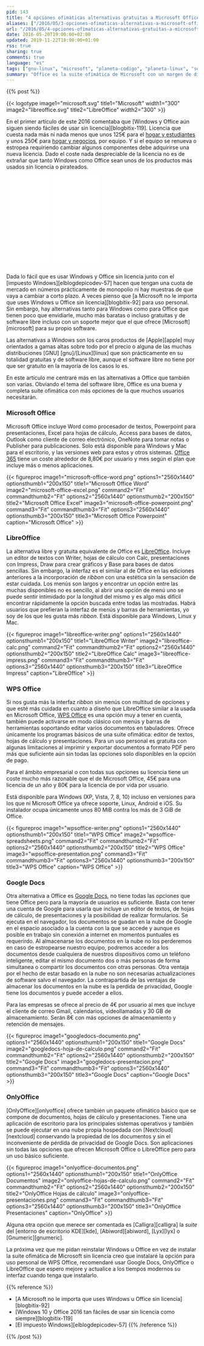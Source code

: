 ```yaml
---
pid: 143
title: "4 opciones ofimáticas alternativas gratuitas a Microsoft Office"
aliases: ["/2016/05/3-opciones-ofimaticas-alternativas-a-microsoft-office/"]
url: "/2016/05/4-opciones-ofimaticas-alternativas-gratuitas-a-microsoft-office/"
date: 2016-05-20T19:00:00+02:00
updated: 2019-11-22T18:00:00+01:00
rss: true
sharing: true
comments: true
language: "es"
tags: ["gnu-linux", "microsoft", "planeta-codigo", "planeta-linux", "software", "software-libre"]
summary: "Office es la suite ofimática de Microsoft con un margen de diferencia en la cuota de uso muy amplio sobre la siguiente opción en los sistemas con Windows. Es muy completa que incluye más funciones incluso que la mayoría de usuarios conoce o necesita pero también es una opción más cara que otras alternativas que incluso llegan a ser gratuitas sin tener nada que envidiarle para la mayoría de usuarios y casos de uso."
---
```


{{% post %}}

{{< logotype image1="microsoft.svg" title1="Microsoft" width1="300" image2="libreoffice.svg" title2="LibreOffice" width2="300" >}}

En el primer artículo de este 2016 comentaba que [Windows y Office aún siguen siendo fáciles de usar sin licencia][blogbitix-119]. Licencia que cuesta nada más ni nada menos que unos 125€ para el [hogar y estudiantes](https://amzn.to/2bg4CR2) y unos 250€ para [hogar y negocios](https://amzn.to/2bNf5Bx), por equipo. Y si el equipo se renueva o estropea requiriendo cambiar algunos componentes debe adquirirse una nueva licencia. Dado el coste nada despreciable de la licencia no es de extrañar que tanto Windows como Office sean unos de los productos más usados sin licencia o pirateados.

<div class="media-amazon">
    <iframe style="width:120px;height:240px;" marginwidth="0" marginheight="0" scrolling="no" frameborder="0" src="//rcm-eu.amazon-adsystem.com/e/cm?lt1=_blank&bc1=000000&IS2=1&bg1=FFFFFF&fc1=000000&lc1=0000FF&t=blobit-21&o=30&p=8&l=as4&m=amazon&f=ifr&ref=as_ss_li_til&asins=B00HC6QQQM&linkId=762b16ff0b7f340317343dc4a24097ab&internal=1"></iframe>
    <iframe style="width:120px;height:240px;" marginwidth="0" marginheight="0" scrolling="no" frameborder="0" src="//rcm-eu.amazon-adsystem.com/e/cm?lt1=_blank&bc1=000000&IS2=1&bg1=FFFFFF&fc1=000000&lc1=0000FF&t=blobit-21&o=30&p=8&l=as4&m=amazon&f=ifr&ref=as_ss_li_til&asins=B01FNRXAZG&linkId=1f45d19184a5ea936b680670062a7fad&internal=1"></iframe>
</div>

Dada lo fácil que es usar Windows y Office sin licencia junto con el [impuesto Windows][elblogdepicodev-57] hacen que tengan una cuota de mercado en números prácticamente de monopolio ni hay muestras de que vaya a cambiar a corto plazo. A veces pienso que [a Microsoft no le importa que uses Windows u Office sin licencia][blogbitix-92] para uso personal. Sin embargo, hay alternativas tanto para Windows como para Office que tienen poco que envidiarle, mucho más baratas o incluso gratuitas y de software libre incluso con un soporte mejor que el que ofrece [Microsoft][microsoft] para su propio software.

Las alternativas a Windows son los caros productos de [Apple][apple] muy orientados a gamas altas sobre todo por el precio o alguna de las muchas distribuciones [GNU]
[gnu]/[Linux][linux] que son prácticamente en su totalidad gratuitas y de software libre, aunque el software libre no tiene por que ser gratuito en la mayoría de los casos lo es.

En este artículo me centraré más en las alternativas a Office que también son varias. Obviando el tema del software libre, Office es una buena y completa suite ofimática con más opciones de la que muchos usuarios necesitarán.

### Microsoft Office

Microsoft Office incluye Word como procesador de textos, Powerpoint para presentaciones, Excel para hojas de cálculo, Access para bases de datos, Outlook como cliente de correo electrónico, OneNote para tomar notas o Publisher para publicaciones. Solo está disponible para Windows y Mac para el escritorio, y las versiones web para estos y otros sistemas. [Office 365](https://products.office.com/es-es/) tiene un coste alrededor de 8,80€ por usuario y mes según el plan que incluye más o menos aplicaciones.

<div class="media">
    {{< figureproc
        image1="microsoft-office-word.png" options1="2560x1440" optionsthumb1="200x150" title1="Microsoft Office Word"
        image2="microsoft-office-excel.png" command2="Fit" commandthumb2="Fit" options2="2560x1440" optionsthumb2="200x150" title2="Microsoft Office Excel"
        image3="microsoft-office-powerpoint.png" command3="Fit" commandthumb3="Fit" options3="2560x1440" optionsthumb3="200x150" title3="Microsoft Office Powerpoint"
        caption="Microsoft Office" >}}
</div>

### LibreOffice

La alternativa libre y gratuita equivalente de Office es [LibreOffice](https://es.libreoffice.org/). Incluye un editor de textos con Writer, hojas de cálculo con Calc, presentaciones con Impress, Draw para crear gráficos y Base para bases de datos sencillas. Sin embargo, la interfaz es el similar al de Office en las ediciones anteriores a la incorporación de _ribbon_ con una estética sin la sensación de estar cuidada. Los menús son largos y encontrar un opción entre las muchas disponibles no es sencillo, al abrir una opción de menú uno se puede sentir intimidado por la longitud del mismo y es algo más difícil encontrar rápidamente la opción buscada entre todas las mostradas. Habrá usuarios que prefieran la interfaz de menús y barras de herramientas, yo soy de los que les gusta más _ribbon_. Está disponible para Windows, Linux y Mac.

<div class="media">
    {{< figureproc
        image1="libreoffice-writer.png" options1="2560x1440" optionsthumb1="200x150" title1="LibreOffice Writer"
        image2="libreoffice-calc.png" command2="Fit" commandthumb2="Fit" options2="2560x1440" optionsthumb2="200x150" title2="LibreOffice Calc"
        image3="libreoffice-impress.png" command3="Fit" commandthumb3="Fit" options3="2560x1440" optionsthumb3="200x150" title3="LibreOffice Impress"
        caption="LibreOffice" >}}
</div>

### WPS Office

Si nos gusta más la interfaz _ribbon_ sin menús con multitud de opciones y que esté más cuidada en cuanto a diseño que LibreOffice similar a la usada en Microsoft Office, [WPS Office](https://www.wps.com/?lang=es) es una opción muy a tener en cuenta, también puede activarse en modo clásico con menús y barras de herramientas soportando editar varios documentos en tabuladores. Ofrece únicamente los programas básicos de una suite ofimática: editor de textos, hojas de cálculo y presentaciones. Para un uso personal es gratuita con algunas limitaciones al imprimir y exportar documentos a formato PDF pero más que suficiente aún sin todas las opciones solo disponibles en la opción de pago.

Para el ámbito empresarial o con todas sus opciones su licencia tiene un coste mucho más razonable que el de Microsoft Office, 45€ para una licencia de un año y 80€ para la licencia de por vida por usuario.

Está disponible para Windows (XP, Vista, 7, 8, 10) incluso en versiones para los que ni Microsoft Office ya ofrece soporte, Linux, Android e iOS. Su instalador ocupa únicamente unos 80 MiB contra los más de 3 GiB de Office.

<div class="media">
    {{< figureproc
        image1="wpsoffice-writer.png" options1="2560x1440" optionsthumb1="200x150" title1="WPS Office"
        image2="wpsoffice-spreadsheets.png" command2="Fit" commandthumb2="Fit" options2="2560x1440" optionsthumb2="200x150" title2="WPS Office"
        image3="wpsoffice-presentation.png" command3="Fit" commandthumb3="Fit" options3="2560x1440" optionsthumb3="200x150" title3="WPS Office"
        caption="WPS Office" >}}
</div>

### Google Docs

Otra alternativa a Office es [Google Docs](https://www.google.es/intl/es/docs/about/), no tiene todas las opciones que tiene Office pero para la mayoría de usuarios es suficiente. Basta con tener una cuenta de Google para usarla que incluye un editor de textos, de hojas de cálculo, de presentaciones y la posibilidad de realizar formularios. Se ejecuta en el navegador, los documentos se guadan en la nube de Google en el espacio asociado a la cuenta con la que se accede y aunque es posible en trabajo sin conexión a internet en momentos puntuales es requerirdo. Al almacenarse los documentos en la nube no los perderemos en caso de estropearse nuestro equipo, podremos acceder a los documentos desde cualquiera de nuestros dispositivos como un teléfono inteligente, editar el mismo documento dos o más personas de forma simultanea o compartir los documentos con otras personas. Otra ventaja por el hecho de estar basado en la nube no son necesarias actualizaciones de software salvo el navegador. La contrapartida de las ventajas de almacenar los documentos en la nube es la perdida de privacidad, Google tiene los documentos y puede acceder a ellos.

Para las empresas se ofrece al precio de 4€ por usuario al mes que incluye el cliente de correo Gmail, calendarios, videollamadas y 30 GB de almacenamiento. Serán 8€ con más opciones de almacenamiento y retención de mensajes.

<div class="media">
    {{< figureproc
        image1="googledocs-documento.png" options1="2560x1440" optionsthumb1="200x150" title1="Google Docs"
        image2="googledocs-hoja-de-calculo.png" command2="Fit" commandthumb2="Fit" options2="2560x1440" optionsthumb2="200x150" title2="Google Docs"
        image3="googledocs-presentacion.png" command3="Fit" commandthumb3="Fit" options3="2560x1440" optionsthumb3="200x150" title3="Google Docs"
        caption="Google Docs" >}}
</div>

### OnlyOffice

[OnlyOffice][onlyoffice] ofrece también un paquete ofimático básico que se compone de documentos, hojas de cálculo y presentaciones. Tiene una aplicación de escritorio para los principales sistemas operativos y también se puede ejecutar en una nube propia hospedada con [Nextcloud][nextcloud] conservando la propiedad de los documentos y sin el inconveniente de pérdida de privacidad de Google Docs. Son aplicaciones sin todas las opciones que ofrecen Microsoft Office o LibreOffice pero para un uso básico suficiente.

<div class="media">
    {{< figureproc
        image1="onlyoffice-documentos.png" options1="2560x1440" optionsthumb1="200x150" title1="OnlyOffice Documentos"
        image2="onlyoffice-hojas-de-calculo.png" command2="Fit" commandthumb2="Fit" options2="2560x1440" optionsthumb2="200x150" title2="OnlyOffice Hojas de cálculo"
        image3="onlyoffice-presentaciones.png" command3="Fit" commandthumb3="Fit" options3="2560x1440" optionsthumb3="200x150" title3="OnlyOffice Presentaciones"
        caption="OnlyOffice" >}}
</div>

Alguna otra opción que merece ser comentada es [Calligra][calligra] la _suite_ del [entorno de escritorio KDE][kde], [Abiword][abiword], [Lyx][lyx] o [Gnumeric][gnumeric].

La próxima vez que me pidan reinstalar Windows u Office en vez de instalar la suite ofimática de Microsoft sin licencia creo que instalaré la opción para uso personal de WPS Office, recomendaré usar Google Docs, OnlyOffice o LibreOffice que espero mejore y actualice a los tiempos modernos su interfaz cuando tenga que instalarlo.

{{% reference %}}

* [A Microsoft no le importa que uses Windows u Office sin licencia][blogbitix-92]
* [Windows 10 y Office 2016 tan fáciles de usar sin licencia como siempre][blogbitix-119]
* [El impuesto Windows][elblogdepicodev-57]
{{% /reference %}}

{{% /post %}}
